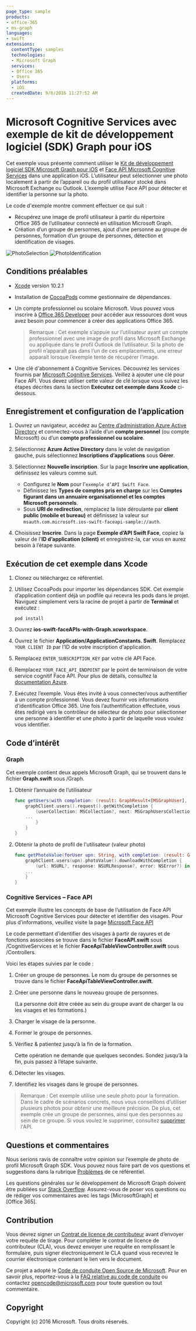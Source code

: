 ```yaml
---
page_type: sample
products:
- office-365
- ms-graph
languages:
- swift
extensions:
  contentType: samples 
  technologies:
  - Microsoft Graph
  services:
  - Office 365
  - Users
  platforms:
  - iOS
  createdDate: 9/8/2016 11:27:52 AM
---
```

# Microsoft Cognitive Services avec exemple de kit de développement logiciel (SDK) Graph pour iOS

Cet exemple vous présente comment utiliser le [Kit de développement logiciel SDK Microsoft Graph pour iOS](https://github.com/microsoftgraph/msgraph-sdk-ios) et [Face API Microsoft Cognitive Services](https://www.microsoft.com/cognitive-services/en-us/face-api) dans une application iOS.
L’utilisateur peut sélectionner une photo localement à partir de l’appareil ou du profil utilisateur stocké dans Microsoft Exchange ou Outlook. L’exemple utilise Face API pour détecter et identifier la personne sur la photo.

Le code d'exemple montre comment effectuer ce qui suit :

- Récupérez une image de profil utilisateur à partir du répertoire Office 365 de l’utilisateur connecté en utilisation Microsoft Graph.
- Création d’un groupe de personnes, ajout d’une personne au groupe de personnes, formation d’un groupe de personnes, détection et identification de visages.

![PhotoSelection](/readme-images/photoSelection.png) ![PhotoIdentification](/readme-images/photoIdentification.png)

## Conditions préalables

- [Xcode](https://developer.apple.com/xcode/downloads/) version 10.2.1
- Installation de [CocoaPods](https://guides.cocoapods.org/using/using-cocoapods.html) comme gestionnaire de dépendances.
- Un compte professionnel ou scolaire Microsoft. Vous pouvez vous inscrire à [Office 365 Developer](https://profile.microsoft.com/RegSysProfileCenter/wizardnp.aspx?wizid=14b845d0-938c-45af-b061-f798fbb4d170&lcid=1033) pour accéder aux ressources dont vous avez besoin pour commencer à créer des applications Office 365.

    > Remarque : Cet exemple s’appuie sur l’utilisateur ayant un compte professionnel avec une image de profil dans Microsoft Exchange ou appliquée dans le profil Outlook de l’utilisateur. Si la photo de profil n’apparaît pas dans l’un de ces emplacements, une erreur apparaît lorsque l’exemple tente de récupérer l’image.

- Une clé d'abonnement à Cognitive Services. Découvrez les services fournis par [Microsoft Cognitive Services](https://www.microsoft.com/cognitive-services). Veillez à ajouter une clé pour Face API. Vous devez utiliser cette valeur de clé lorsque vous suivez les étapes décrites dans la section **Exécutez cet exemple dans Xcode** ci-dessous.

## Enregistrement et configuration de l’application

1. Ouvrez un navigateur, accédez au [Centre d’administration Azure Active Directory](https://aad.portal.azure.com) et connectez-vous à l’aide d’un **compte personnel** (ou compte Microsoft) ou d’un **compte professionnel ou scolaire**.

1. Sélectionnez **Azure Active Directory** dans le volet de navigation gauche, puis sélectionnez **Inscriptions d’applications** sous **Gérer**.

1. Sélectionnez **Nouvelle inscription**. Sur la page **Inscrire une application**, définissez les valeurs comme suit.

    - Configurez le **Nom** pour l'`exemple d’API Swift Face`.
    - Définissez les **Types de comptes pris en charge** sur les **Comptes figurant dans un annuaire organisationnel et les comptes Microsoft personnels**.
    - Sous **URI de redirection**, remplacez la liste déroulante par **client public (mobile et bureau)** et définissez la valeur sur `msauth.com.microsoft.ios-swift-faceapi-sample://auth`.

1. Choisissez **Inscrire**. Dans la page **Exemple d’API Swift Face**, copiez la valeur de l'**ID d’application (client)** et enregistrez-la, car vous en aurez besoin à l’étape suivante.

## Exécution de cet exemple dans Xcode

1. Clonez ou téléchargez ce référentiel.
1. Utilisez CocoaPods pour importer les dépendances SDK. Cet exemple d’application contient déjà un podfile qui recevra les pods dans le projet. Naviguez simplement vers la racine de projet à partir de **Terminal** et exécutez :

    ```Shell
    pod install
    ```

1. Ouvrez **ios-swift-faceAPIs-with-Graph.xcworkspace**.
1. Ouvrez le fichier **Application/ApplicationConstants. Swift**. Remplacez `YOUR CLIENT ID` par l’ID de votre inscription d'application.
1. Remplacez `ENTER_SUBSCRIPTION_KEY` par votre clé API Face.
1. Remplacez `YOUR_FACE_API_ENDPOINT` par le point de terminaison de votre service cognitif Face API. Pour plus de détails, consultez la [documentation Azure](https://docs.microsoft.com/azure/cognitive-services/face/quickstarts/curl#face-endpoint-url).
1. Exécutez l’exemple. Vous êtes invité à vous connecter/vous authentifier à un compte professionnel. Vous devez fournir vos informations d’identification Office 365. Une fois l’authentification effectuée, vous êtes redirigé vers le contrôleur de sélecteur de photo pour sélectionner une personne à identifier et une photo à partir de laquelle vous voulez vous identifier.

## Code d’intérêt

### Graph

Cet exemple contient deux appels Microsoft Graph, qui se trouvent dans le fichier **Graph.swift** sous /Graph.

1. Obtenir l’annuaire de l’utilisateur

    ```swift
    func getUsers(with completion: (result: GraphResult<[MSGraphUser], Error>) -> Void) {
        graphClient.users().request().getWithCompletion {
            (userCollection: MSCollection?, next: MSGraphUsersCollectionRequest?, error: NSError?) in
        ...
            }
        }
    }
    ```

2. Obtenir la photo de profil de l'utilisateur (valeur photo)

    ```swift
    func getPhotoValue(forUser upn: String, with completion: (result: GraphResult<UIImage, Error>) -> Void) {
        graphClient.users(upn).photoValue().downloadWithCompletion {
            (url: NSURL?, response: NSURLResponse?, error: NSError?) in
        ...
        }
    }
    ```

### Cognitive Services – Face API

Cet exemple illustre les concepts de base de l’utilisation de Face API Microsoft Cognitive Services pour détecter et identifier des visages. Pour plus d’informations, veuillez visite la page [Microsoft Face API](https://www.microsoft.com/cognitive-services/en-us/face-api/documentation/overview)

Le code permettant d’identifier des visages à partir de rayures et de fonctions associées se trouve dans le fichier **FaceAPI.swift** sous /CognitiveServices et le fichier **FaceApiTableViewController.swift** sous /Controllers.

Voici les étapes suivies par le code :

1. Créer un groupe de personnes. Le nom du groupe de personnes se trouve dans le fichier **FaceApiTableViewController.swift**.
2. Créer une personne dans le nouveau groupe de personnes.

   (La personne doit être créée au sein du groupe avant de charger la ou les visages et les formations.)
3. Charger le visage de la personne.
4. Former le groupe de personnes.
5. Vérifiez & patientez jusqu’à la fin de la formation.

   Cette opération ne demande que quelques secondes. Sondez jusqu’à la fin, puis passez à l’étape suivante.
6. Détecter les visages.
7. Identifiez les visages dans le groupe de personnes.

> Remarque : Cet exemple utilise une seule photo pour la formation. Dans le cadre de scénarios concrets, nous vous conseillons d’utiliser plusieurs photos pour obtenir une meilleure précision. De plus, cet exemple crée un groupe de personnes, ainsi que des personnes au sein de ce groupe. Si vous voulez le supprimer, consultez [supprimer](https://dev.projectoxford.ai/docs/services/563879b61984550e40cbbe8d/operations/563879b61984550f30395245) l'API.

## Questions et commentaires

Nous serions ravis de connaître votre opinion sur l’exemple de photo de profil Microsoft Graph SDK. Vous pouvez nous faire part de vos questions et suggestions dans la rubrique [Problèmes](https://github.com/microsoftgraph/ios-swift-faceapi-sample/issues) de ce référentiel.

Les questions générales sur le développement de Microsoft Graph doivent être publiées sur [Stack Overflow](http://stackoverflow.com/questions/tagged/Office365+API). Assurez-vous de poser vos questions ou de rédiger vos commentaires avec les tags \[MicrosoftGraph] et \[Office 365].

## Contribution

Vous devrez signer un [Contrat de licence de contributeur](https://cla.microsoft.com/) avant d’envoyer votre requête de tirage. Pour compléter le contrat de licence de contributeur (CLA), vous devez envoyer une requête en remplissant le formulaire, puis signer électroniquement le CLA quand vous recevrez le courrier électronique contenant le lien vers le document.

Ce projet a adopté le [Code de conduite Open Source de Microsoft](https://opensource.microsoft.com/codeofconduct/). Pour en savoir plus, reportez-vous à la [FAQ relative au code de conduite](https://opensource.microsoft.com/codeofconduct/faq/) ou contactez [opencode@microsoft.com](mailto:opencode@microsoft.com) pour toute question ou tout commentaire.

## Copyright

Copyright (c) 2016 Microsoft. Tous droits réservés.
